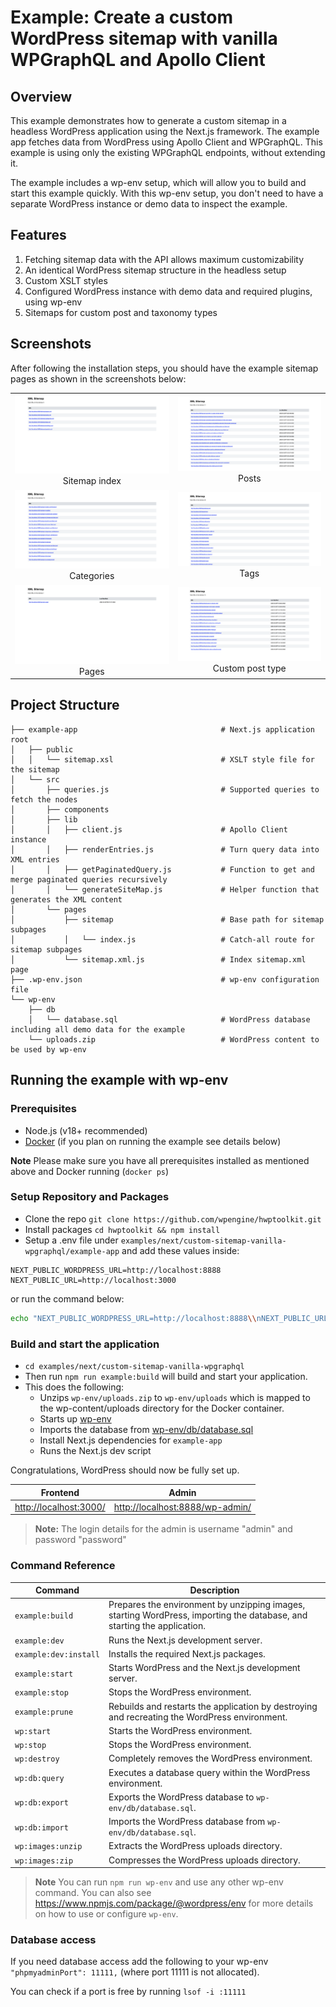 # Example: Create a custom WordPress sitemap with vanilla WPGraphQL and Apollo Client

## Overview

This example demonstrates how to generate a custom sitemap in a headless WordPress application using the Next.js framework. The example app fetches data from WordPress using Apollo Client and WPGraphQL. This example is using only the existing WPGraphQL endpoints, without extending it.

The example includes a wp-env setup, which will allow you to build and start this example quickly. With this wp-env setup, you don't need to have a separate WordPress instance or demo data to inspect the example.

## Features

1. Fetching sitemap data with the API allows maximum customizability
2. An identical WordPress sitemap structure in the headless setup
3. Custom XSLT styles
4. Configured WordPress instance with demo data and required plugins, using wp-env
5. Sitemaps for custom post and taxonomy types

## Screenshots

After following the installation steps, you should have the example sitemap pages as shown in the screenshots below:

|                                                                              |                                                                              |
| :--------------------------------------------------------------------------: | :--------------------------------------------------------------------------: |
|  ![index](./screenshots/sitemap-index.png "Sitemap index")<br>Sitemap index  |          ![posts](./screenshots/sitemap-post.png "Posts")<br>Posts           |
| ![categories](./screenshots/sitemap-category.png "Categories")<br>Categories |            ![tags](./screenshots/sitemap-tag.png "Tags")<br>Tags             |
|           ![page](./screenshots/sitemap-page.png "Pages")<br>Pages           | ![cpt](./screenshots/sitemap-cpt.png "Custom post type")<br>Custom post type |

## Project Structure

```
├── example-app                                # Next.js application root
│   ├── public
│   │   └── sitemap.xsl                        # XSLT style file for the sitemap
│   └── src
│       ├── queries.js                         # Supported queries to fetch the nodes
│       ├── components
│       ├── lib
│       │   ├── client.js                      # Apollo Client instance
│       │   ├── renderEntries.js               # Turn query data into XML entries
│       │   ├── getPaginatedQuery.js           # Function to get and merge paginated queries recursively
│       │   └── generateSiteMap.js             # Helper function that generates the XML content
│       └── pages
│           ├── sitemap                        # Base path for sitemap subpages
│           │   └── index.js                   # Catch-all route for sitemap subpages
│           └── sitemap.xml.js                 # Index sitemap.xml page
├── .wp-env.json                               # wp-env configuration file
└── wp-env
    ├── db
    │   └── database.sql                       # WordPress database including all demo data for the example
    └── uploads.zip                            # WordPress content to be used by wp-env
```

## Running the example with wp-env

### Prerequisites

- Node.js (v18+ recommended)
- [Docker](https://www.docker.com/) (if you plan on running the example see details below)

**Note** Please make sure you have all prerequisites installed as mentioned above and Docker running (`docker ps`)

### Setup Repository and Packages

- Clone the repo `git clone https://github.com/wpengine/hwptoolkit.git`
- Install packages `cd hwptoolkit && npm install`
- Setup a .env file under `examples/next/custom-sitemap-vanilla-wpgraphql/example-app` and add these values inside:

```
NEXT_PUBLIC_WORDPRESS_URL=http://localhost:8888
NEXT_PUBLIC_URL=http://localhost:3000
```

or run the command below:

```bash
echo "NEXT_PUBLIC_WORDPRESS_URL=http://localhost:8888\\nNEXT_PUBLIC_URL=http://localhost:3000" > examples/next/custom-sitemap-vanilla-wpgraphql/example-app/.env
```

### Build and start the application

- `cd examples/next/custom-sitemap-vanilla-wpgraphql`
- Then run `npm run example:build` will build and start your application.
- This does the following:
  - Unzips `wp-env/uploads.zip` to `wp-env/uploads` which is mapped to the wp-content/uploads directory for the Docker container.
  - Starts up [wp-env](https://developer.wordpress.org/block-editor/getting-started/devenv/get-started-with-wp-env/)
  - Imports the database from [wp-env/db/database.sql](wp-env/db/database.sql)
  - Install Next.js dependencies for `example-app`
  - Runs the Next.js dev script

Congratulations, WordPress should now be fully set up.

| Frontend                                         | Admin                                                              |
| ------------------------------------------------ | ------------------------------------------------------------------ |
| [http://localhost:3000/](http://localhost:3000/) | [http://localhost:8888/wp-admin/](http://localhost:8888/wp-admin/) |

> **Note:** The login details for the admin is username "admin" and password "password"

### Command Reference

| Command               | Description                                                                                                             |
| --------------------- | ----------------------------------------------------------------------------------------------------------------------- |
| `example:build`       | Prepares the environment by unzipping images, starting WordPress, importing the database, and starting the application. |
| `example:dev`         | Runs the Next.js development server.                                                                                    |
| `example:dev:install` | Installs the required Next.js packages.                                                                                 |
| `example:start`       | Starts WordPress and the Next.js development server.                                                                    |
| `example:stop`        | Stops the WordPress environment.                                                                                        |
| `example:prune`       | Rebuilds and restarts the application by destroying and recreating the WordPress environment.                           |
| `wp:start`            | Starts the WordPress environment.                                                                                       |
| `wp:stop`             | Stops the WordPress environment.                                                                                        |
| `wp:destroy`          | Completely removes the WordPress environment.                                                                           |
| `wp:db:query`         | Executes a database query within the WordPress environment.                                                             |
| `wp:db:export`        | Exports the WordPress database to `wp-env/db/database.sql`.                                                             |
| `wp:db:import`        | Imports the WordPress database from `wp-env/db/database.sql`.                                                           |
| `wp:images:unzip`     | Extracts the WordPress uploads directory.                                                                               |
| `wp:images:zip`       | Compresses the WordPress uploads directory.                                                                             |

> **Note** You can run `npm run wp-env` and use any other wp-env command. You can also see <https://www.npmjs.com/package/@wordpress/env> for more details on how to use or configure `wp-env`.

### Database access

If you need database access add the following to your wp-env `"phpmyadminPort": 11111,` (where port 11111 is not allocated).

You can check if a port is free by running `lsof -i :11111`
